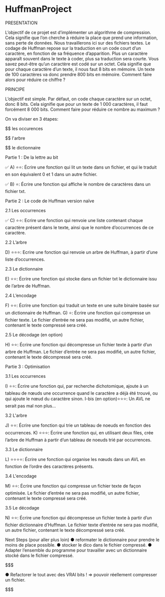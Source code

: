 # HuffmanProject


PRESENTATION

L’objectif de ce projet est d’implémenter un algorithme de compression. Cela signifie que l’on cherche à réduire la place que prend une information, ​sans perte de données​. Nous travaillerons ici sur des fichiers textes. Le ​codage de Huffman repose sur la traduction en un code court d’un caractère, en fonction de sa fréquence d’apparition. Plus un caractère apparaît souvent dans le texte à coder, plus sa traduction sera courte. Vous savez peut-être qu’un caractère est codé sur un octet. Cela signifie que pour chaque caractère d’un texte, il nous faut 8 bits en mémoire. Un texte de 100 caractères va donc prendre 800 bits en mémoire. Comment faire alors pour réduire ce chiffre ?

PRINCIPE

L’objectif est simple. Par défaut, on code chaque caractère sur un octet, donc 8 bits. Cela signifie que pour un texte de 1 000 caractères, il faut forcément 8 000 bits. Comment faire pour réduire ce nombre au maximum ?

On va diviser en 3 étapes:

$$ les occurences

$$ l'arbre

$$ le dictionnaire

Partie 1 : De la lettre au bit

✅ A) ​⭐⭐​: Écrire une fonction qui lit un texte dans un fichier, et qui le traduit en son équivalent 0 et 1 dans un autre fichier.

✅ B) ​⭐​: Écrire une fonction qui affiche le nombre de caractères dans un fichier txt.

Partie 2 : Le code de Huffman version naïve

2.1 Les occurrences

✅ C) ​⭐⭐​: Ecrire une fonction qui renvoie une liste contenant chaque caractère présent dans le texte, ainsi que le nombre d’occurrences de ce caractère.

2.2 L’arbre

D) ​⭐⭐⭐​: Ecrire une fonction qui renvoie un arbre de Huffman, à partir d’une liste d’occurrences.

2.3 Le dictionnaire

E) ​⭐⭐​: Écrire une fonction qui stocke dans un fichier txt le dictionnaire issu de l’arbre de Huffman.

2.4 L’encodage

F) ​⭐⭐​: Écrire une fonction qui traduit un texte en une suite binaire basée sur un dictionnaire de Huffman. G) ​⭐​: Écrire une fonction qui compresse un fichier texte. Le fichier d’entrée ne sera pas modifié, un autre fichier, contenant le texte compressé sera créé.

2.5 Le décodage (en option)

H) ​⭐⭐​: Écrire une fonction qui décompresse un fichier texte à partir d’un arbre de Huffman. Le fichier d’entrée ne sera pas modifié, un autre fichier, contenant le texte décompressé sera créé.

Partie 3 : Optimisation

3.1 Les occurrences

I) ​⭐⭐​: Écrire une fonction qui, par recherche dichotomique, ajoute à un tableau de nœuds une occurrence quand le caractère a déjà été trouvé, ou qui ajoute le nœud du caractère sinon. I-bis (en option) ​⭐⭐⭐​: Un AVL ne serait pas mal non plus...

3.2 L'arbre

J) ​⭐⭐​: Écrire une fonction qui trie un tableau de noeuds en fonction des occurrences. K) ​⭐⭐⭐​: Écrire une fonction qui, en utilisant deux files, crée l’arbre de Huffman à partir d’un tableau de noeuds trié par occurrences.

3.3 Le dictionnaire

L) ​⭐⭐⭐⭐​: Écrire une fonction qui organise les nœuds dans un AVL en fonction de l’ordre des caractères présents.

3.4 L'encodage

M) ​⭐⭐​: Écrire une fonction qui compresse un fichier texte de façon optimisée. Le fichier d’entrée ne sera pas modifié, un autre fichier, contenant le texte compressé sera créé.

3.5 Le décodage

N) ​⭐⭐​: Écrire une fonction qui décompresse un fichier texte à partir d’un fichier dictionnaire d’Huffman. Le fichier texte d’entrée ne sera pas modifié, un autre fichier, contenant le texte décompressé sera créé.

Next Steps (pour aller plus loin) ● reformater le dictionnaire pour prendre le moins de place possible. ● stocker le dico dans le fichier compressé. ● Adapter l’ensemble du programme pour travailler avec un dictionnaire stocké dans le fichier compressé.

$$$$$$$$$$$

● Refactorer le tout avec des VRAI bits ! => pouvoir réellement compresser un fichier.

$$$$$$$$$$$
